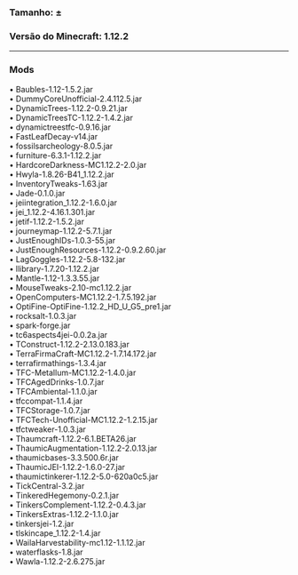 ### Tamanho: ±   
  
### Versão do Minecraft: 1.12.2  
  
---  
  
### Mods  
• Baubles-1.12-1.5.2.jar  
• DummyCoreUnofficial-2.4.112.5.jar  
• DynamicTrees-1.12.2-0.9.21.jar  
• DynamicTreesTC-1.12.2-1.4.2.jar  
• dynamictreestfc-0.9.16.jar  
• FastLeafDecay-v14.jar  
• fossilsarcheology-8.0.5.jar  
• furniture-6.3.1-1.12.2.jar  
• HardcoreDarkness-MC1.12.2-2.0.jar  
• Hwyla-1.8.26-B41_1.12.2.jar  
• InventoryTweaks-1.63.jar  
• Jade-0.1.0.jar  
• jeiintegration_1.12.2-1.6.0.jar  
• jei_1.12.2-4.16.1.301.jar  
• jetif-1.12.2-1.5.2.jar  
• journeymap-1.12.2-5.7.1.jar  
• JustEnoughIDs-1.0.3-55.jar  
• JustEnoughResources-1.12.2-0.9.2.60.jar  
• LagGoggles-1.12.2-5.8-132.jar  
• llibrary-1.7.20-1.12.2.jar  
• Mantle-1.12-1.3.3.55.jar  
• MouseTweaks-2.10-mc1.12.2.jar  
• OpenComputers-MC1.12.2-1.7.5.192.jar  
• OptiFine-OptiFine-1.12.2_HD_U_G5_pre1.jar  
• rocksalt-1.0.3.jar  
• spark-forge.jar  
• tc6aspects4jei-0.0.2a.jar  
• TConstruct-1.12.2-2.13.0.183.jar  
• TerraFirmaCraft-MC1.12.2-1.7.14.172.jar  
• terrafirmathings-1.3.4.jar  
• TFC-Metallum-MC1.12.2-1.4.0.jar  
• TFCAgedDrinks-1.0.7.jar  
• TFCAmbiental-1.1.0.jar  
• tfccompat-1.1.4.jar  
• TFCStorage-1.0.7.jar  
• TFCTech-Unofficial-MC1.12.2-1.2.15.jar  
• tfctweaker-1.0.3.jar  
• Thaumcraft-1.12.2-6.1.BETA26.jar  
• ThaumicAugmentation-1.12.2-2.0.13.jar  
• thaumicbases-3.3.500.6r.jar  
• ThaumicJEI-1.12.2-1.6.0-27.jar  
• thaumictinkerer-1.12.2-5.0-620a0c5.jar  
• TickCentral-3.2.jar  
• TinkeredHegemony-0.2.1.jar  
• TinkersComplement-1.12.2-0.4.3.jar  
• TinkersExtras-1.12.2-1.1.0.jar  
• tinkersjei-1.2.jar  
• tlskincape_1.12.2-1.4.jar  
• WailaHarvestability-mc1.12-1.1.12.jar  
• waterflasks-1.8.jar  
• Wawla-1.12.2-2.6.275.jar  